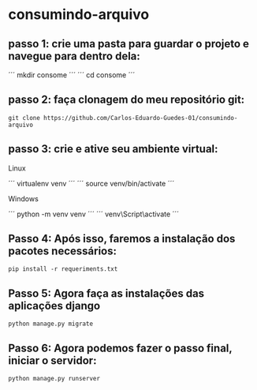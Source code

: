 # consumindo-arquivo

## passo 1: crie uma pasta para guardar o projeto e navegue para dentro dela:

´´´
mkdir consome
´´´
´´´
cd consome
´´´
## passo 2: faça clonagem do meu repositório git:

```
git clone https://github.com/Carlos-Eduardo-Guedes-01/consumindo-arquivo
```

## passo 3: crie e ative seu ambiente virtual:
Linux

´´´
virtualenv venv
´´´
´´´
source venv/bin/activate
´´´

Windows

´´´
python -m venv venv
´´´
´´´
venv\Script\activate
´´´

## Passo 4: Após isso, faremos a instalação dos pacotes necessários:

```
pip install -r requeriments.txt
```

## Passo 5: Agora faça as instalações das aplicações django

```
python manage.py migrate
```

## Passo 6: Agora podemos fazer o passo final, iniciar o servidor:

```
python manage.py runserver
```
